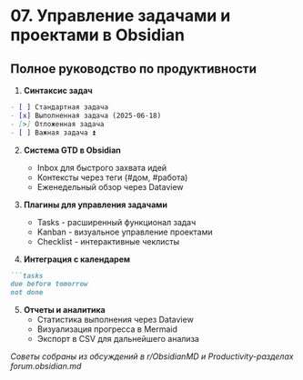 # 07. Управление задачами и проектами в Obsidian

## Полное руководство по продуктивности

1. **Синтаксис задач**
```markdown
- [ ] Стандартная задача
- [x] Выполненная задача (2025-06-18)
- [>] Отложенная задача
- [ ] Важная задача ⏫
```

2. **Система GTD в Obsidian**
   - Inbox для быстрого захвата идей
   - Контексты через теги (#дом, #работа)
   - Еженедельный обзор через Dataview

3. **Плагины для управления задачами**
   - Tasks - расширенный функционал задач
   - Kanban - визуальное управление проектами
   - Checklist - интерактивные чеклисты

4. **Интеграция с календарем**
```markdown
```tasks
due before tomorrow
not done
```

5. **Отчеты и аналитика**
   - Статистика выполнения через Dataview
   - Визуализация прогресса в Mermaid
   - Экспорт в CSV для дальнейшего анализа

*Советы собраны из обсуждений в r/ObsidianMD и Productivity-разделах forum.obsidian.md*